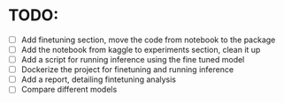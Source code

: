 # TODO:

- [ ] Add finetuning section, move the code from notebook to the package
- [ ] Add the notebook from kaggle to experiments section, clean it up
- [ ] Add a script for running inference using the fine tuned model
- [ ] Dockerize the project for finetuning and running inference
- [ ] Add a report, detailing fintetuning analysis
- [ ] Compare different models
